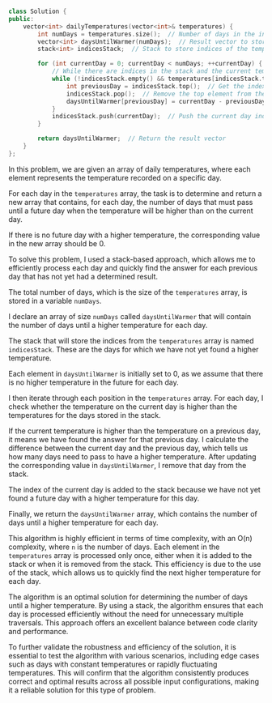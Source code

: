 ``` cpp

class Solution {
public:
    vector<int> dailyTemperatures(vector<int>& temperatures) {
        int numDays = temperatures.size();  // Number of days in the input temperatures
        vector<int> daysUntilWarmer(numDays);  // Result vector to store the number of days until a warmer temperature
        stack<int> indicesStack;  // Stack to store indices of the temperatures

        for (int currentDay = 0; currentDay < numDays; ++currentDay) {
            // While there are indices in the stack and the current temperature is warmer than the temperature at the top index in the stack
            while (!indicesStack.empty() && temperatures[indicesStack.top()] < temperatures[currentDay]) {
                int previousDay = indicesStack.top();  // Get the index of the previous day from the stack
                indicesStack.pop();  // Remove the top element from the stack
                daysUntilWarmer[previousDay] = currentDay - previousDay;  // Calculate the number of days until a warmer temperature
            }
            indicesStack.push(currentDay);  // Push the current day index onto the stack
        }

        return daysUntilWarmer;  // Return the result vector
    }
};
```

In this problem, we are given an array of daily temperatures, where each element represents the temperature recorded on a specific day.

For each day in the `temperatures` array, the task is to determine and return a new array that contains, for each day, the number of days that must pass until a future day when the temperature will be higher than on the current day.

If there is no future day with a higher temperature, the corresponding value in the new array should be 0.

To solve this problem, I used a stack-based approach, which allows me to efficiently process each day and quickly find the answer for each previous day that has not yet had a determined result.

The total number of days, which is the size of the `temperatures` array, is stored in a variable `numDays`.

I declare an array of size `numDays` called `daysUntilWarmer` that will contain the number of days until a higher temperature for each day.

The stack that will store the indices from the `temperatures` array is named `indicesStack`. These are the days for which we have not yet found a higher temperature.

Each element in `daysUntilWarmer` is initially set to 0, as we assume that there is no higher temperature in the future for each day.

I then iterate through each position in the `temperatures` array. For each day, I check whether the temperature on the current day is higher than the temperatures for the days stored in the stack.

If the current temperature is higher than the temperature on a previous day, it means we have found the answer for that previous day. I calculate the difference between the current day and the previous day, which tells us how many days need to pass to have a higher temperature. After updating the corresponding value in `daysUntilWarmer`, I remove that day from the stack.

The index of the current day is added to the stack because we have not yet found a future day with a higher temperature for this day.

Finally, we return the `daysUntilWarmer` array, which contains the number of days until a higher temperature for each day.

This algorithm is highly efficient in terms of time complexity, with an O(n) complexity, where `n` is the number of days. Each element in the `temperatures` array is processed only once, either when it is added to the stack or when it is removed from the stack. This efficiency is due to the use of the stack, which allows us to quickly find the next higher temperature for each day.

The algorithm is an optimal solution for determining the number of days until a higher temperature. By using a stack, the algorithm ensures that each day is processed efficiently without the need for unnecessary multiple traversals. This approach offers an excellent balance between code clarity and performance.

To further validate the robustness and efficiency of the solution, it is essential to test the algorithm with various scenarios, including edge cases such as days with constant temperatures or rapidly fluctuating temperatures. This will confirm that the algorithm consistently produces correct and optimal results across all possible input configurations, making it a reliable solution for this type of problem.